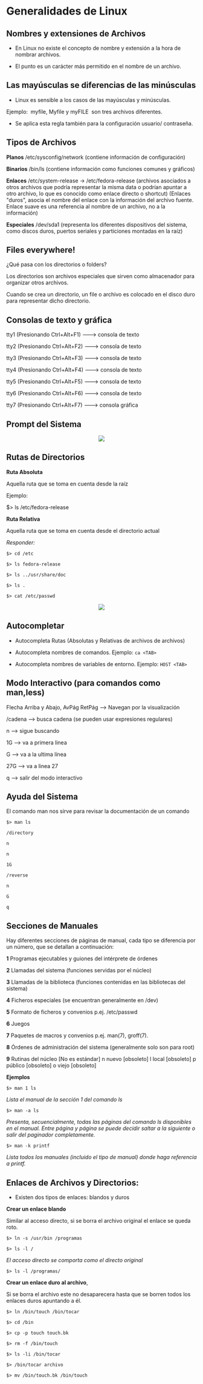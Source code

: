 # Generalidades de Linux

## Nombres y extensiones de Archivos

* En Linux no existe el concepto de nombre y extensión a la hora de nombrar archivos. 

* El punto es un carácter más permitido en el nombre de un archivo.

##  Las mayúsculas se diferencias de las minúsculas

* Linux es sensible a los casos de las mayúsculas y minúsculas. 

Ejemplo:  myfile, Myfile y myFILE  son tres archivos diferentes.

*  Se aplica esta regla también para la configuración usuario/ contraseña.

## Tipos de Archivos

**Planos** /etc/sysconfig/network (contiene información de configuración)

**Binarios** /bin/ls (contiene información como funciones comunes y gráficos)
 
**Enlaces** /etc/system-release -> /etc/fedora-release (archivos asociados 
 a otros archivos que podría representar la misma data o podrían apuntar 
 a otro archivo, lo que es conocido como enlace directo o shortcut)
(Enlaces "duros",  asocia el nombre del enlace con la información del archivo fuente. 
 Enlace suave es una referencia al nombre de un archivo, no a la información)

**Especiales** /dev/sda1 (representa los diferentes dispositivos del sistema, 
 como discos duros, puertos seriales y particiones montadas en la raíz)

## Files everywhere!

¿Qué pasa con los directorios o folders?

Los directorios son archivos especiales que sirven como almacenador para organizar otros archivos.

Cuando se crea un directorio, un file o archivo es colocado en el disco duro para representar dicho directorio.

## Consolas de texto y gráfica

tty1 (Presionando Ctrl+Alt+F1)  ---> consola de texto

tty2 (Presionando Ctrl+Alt+F2)  ---> consola de texto

tty3 (Presionando Ctrl+Alt+F3)  ---> consola de texto

tty4 (Presionando Ctrl+Alt+F4)  ---> consola de texto

tty5 (Presionando Ctrl+Alt+F5)  ---> consola de texto

tty6 (Presionando Ctrl+Alt+F6)  ---> consola de texto

tty7 (Presionando Ctrl+Alt+F7)  ---> consola gráfica


## Prompt del Sistema 

<p align="center">
<img src="https://github.com/jinca/GNU_Linux/blob/master/Images/prompt.png">
</p>

## Rutas de Directorios

**Ruta Absoluta**

Aquella ruta que se toma en cuenta desde la raíz 

Ejemplo: 

$> ls /etc/fedora-release 


**Ruta Relativa**

Aquella ruta que se toma en cuenta desde el directorio actual 


_Responder:_

`$> cd /etc`
 
`$> ls fedora-release` 

`$> ls ../usr/share/doc` 

`$> ls .`

`$> cat /etc/passwd`

<p align="center">
<img src="https://github.com/jinca/GNU_Linux/blob/master/Images/passwd.png">
</p>


## Autocompletar

* Autocompleta Rutas (Absolutas y Relativas de archivos de archivos) 

* Autocompleta nombres de comandos. Ejemplo: `ca <TAB>` 

* Autocompleta nombres de variables de entorno. Ejemplo: `HOST <TAB>`

## Modo Interactivo (para comandos como man,less) 

Flecha Arriba y Abajo, AvPág RetPág --> Navegan por la visualización 

/cadena --> busca cadena (se pueden usar expresiones regulares) 

n --> sigue buscando 

1G --> va a primera linea 

G --> va a la ultima línea 

27G --> va a linea 27 

q --> salir del modo interactivo 


## Ayuda del Sistema 

El comando man nos sirve para revisar la documentación de un comando 

`$> man ls`

`/directory`

`n` 

`n`

`1G` 

`/reverse` 

`n` 

`G`

`q`


## Secciones de Manuales 

Hay diferentes secciones de páginas de manual, cada tipo se diferencia por un número, que se detallan a continuación: 

**1** Programas ejecutables y guiones del intérprete de órdenes 

**2** Llamadas del sistema (funciones servidas por el núcleo) 

**3** Llamadas de la biblioteca (funciones contenidas en las bibliotecas del sistema) 

**4** Ficheros especiales (se encuentran generalmente en /dev) 

**5** Formato de ficheros y convenios p.ej. /etc/passwd 

**6** Juegos 

**7** Paquetes de macros y convenios p.ej. man(7), groff(7). 

**8** Órdenes de administración del sistema (generalmente solo son para root) 

**9** Rutinas del núcleo [No es estándar] n nuevo [obsoleto] l local [obsoleto] p público [obsoleto] o viejo [obsoleto] 


**Ejemplos**

`$> man 1 ls` 

_Lista el manual de la sección 1 del comando ls_


`$> man -a ls`

_Presenta, secuencialmente, todas las páginas del comando ls disponibles en el manual. Entre página y página se puede decidir saltar a la siguiente o salir del paginador completamente._


`$> man -k printf`

_Lista todos los manuales (incluido el tipo de manual) donde haga referencia a printf._


## Enlaces de Archivos y Directorios: 

* Existen dos tipos de enlaces: blandos y duros 

**Crear un enlace blando** 

Similar al acceso directo, si se borra el archivo original el enlace se queda roto.

`$> ln -s /usr/bin /programas` 

`$> ls -l /` 

_El acceso directo se comporta como el directo original_ 

`$> ls -l /programas/` 

**Crear un enlace duro al archivo**, 

Si se borra el archivo este no desaparecera hasta que se borren todos los enlaces duros apuntando a él.

`$> ln /bin/touch /bin/tocar`

`$> cd /bin` 

`$> cp -p touch touch.bk` 

`$> rm -f /bin/touch` 

`$> ls -li /bin/tocar` 

`$> /bin/tocar archivo` 

`$> mv /bin/touch.bk /bin/touch`
